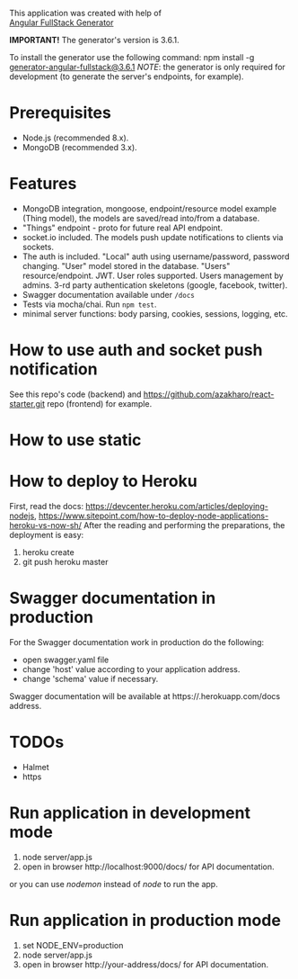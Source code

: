 ﻿This application was created with help of  
[Angular FullStack Generator](https://github.com/angular-fullstack/generator-angular-fullstack)  

**IMPORTANT!**
The generator's version is 3.6.1.

To install the generator use the following command:
npm install -g generator-angular-fullstack@3.6.1
*NOTE*: the generator is only required for development (to generate the server's endpoints, for example).


# Prerequisites

  * Node.js (recommended 8.x).
  * MongoDB (recommended 3.x).


# Features

  * MongoDB integration, mongoose, endpoint/resource model example
  (Thing model), the models are saved/read into/from a database.
  * "Things" endpoint - proto for future real API endpoint.
  * socket.io included. The models push update notifications to clients
  via sockets.
  * The auth is included. "Local" auth using username/password, password
  changing. "User" model stored in the database. "Users" resource/endpoint.
  JWT. User roles supported. Users management by admins.
  3-rd party authentication skeletons (google, facebook, twitter).
  * Swagger documentation available under <code>/docs</code>
  * Tests via mocha/chai. Run <code>npm test</code>.
  * minimal server functions: body parsing, cookies, sessions, logging, etc.


# How to use auth and socket push notification

  See this repo's code (backend) and https://github.com/azakharo/react-starter.git repo (frontend) for example.


# How to use static


# How to deploy to Heroku

  First, read the docs: https://devcenter.heroku.com/articles/deploying-nodejs, https://www.sitepoint.com/how-to-deploy-node-applications-heroku-vs-now-sh/
  After the reading and performing the preparations, the deployment is easy:
  1. heroku create <app-name>
  2. git push heroku master


# Swagger documentation in production

  For the Swagger documentation work in production do the following:
  * open swagger.yaml file
  * change 'host' value according to your application address.
  * change 'schema' value if necessary.

  Swagger documentation will be available at https://<your-app-name>.herokuapp.com/docs address.


# TODOs

  * Halmet
  * https


# Run application in development mode

  1. node server/app.js
  2. open in browser http://localhost:9000/docs/ for API documentation.

  or you can use *nodemon* instead of *node* to run the app.


# Run application in production mode

  1. set NODE_ENV=production
  2. node server/app.js
  3. open in browser http://your-address/docs/ for API documentation.

